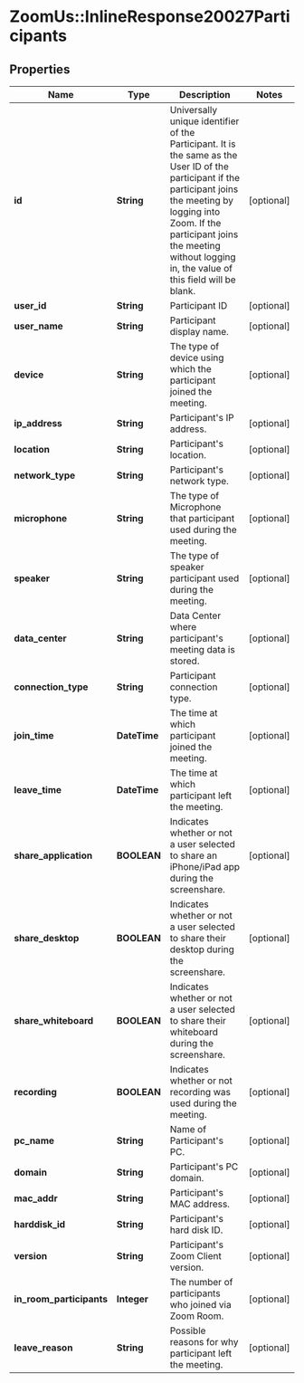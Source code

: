 # ZoomUs::InlineResponse20027Participants

## Properties
Name | Type | Description | Notes
------------ | ------------- | ------------- | -------------
**id** | **String** | Universally unique identifier of the Participant. It is the same as the User ID of the participant if the participant joins the meeting by logging into Zoom. If the participant joins the meeting without logging in, the value of this field will be blank. | [optional] 
**user_id** | **String** | Participant ID | [optional] 
**user_name** | **String** | Participant display name. | [optional] 
**device** | **String** | The type of device using which the participant joined the meeting. | [optional] 
**ip_address** | **String** | Participant&#39;s IP address. | [optional] 
**location** | **String** | Participant&#39;s location. | [optional] 
**network_type** | **String** | Participant&#39;s network type. | [optional] 
**microphone** | **String** | The type of Microphone that participant used during the meeting. | [optional] 
**speaker** | **String** | The type of speaker participant used during the meeting. | [optional] 
**data_center** | **String** | Data Center where participant&#39;s meeting data is stored. | [optional] 
**connection_type** | **String** | Participant connection type. | [optional] 
**join_time** | **DateTime** | The time at which participant joined the meeting. | [optional] 
**leave_time** | **DateTime** | The time at which participant left the meeting. | [optional] 
**share_application** | **BOOLEAN** | Indicates whether or not a user selected to share an iPhone/iPad app during the screenshare.  | [optional] 
**share_desktop** | **BOOLEAN** | Indicates whether or not a user selected to share their desktop during the screenshare.  | [optional] 
**share_whiteboard** | **BOOLEAN** | Indicates whether or not a user selected to share their whiteboard during the screenshare.  | [optional] 
**recording** | **BOOLEAN** | Indicates whether or not recording was used during the meeting. | [optional] 
**pc_name** | **String** | Name of Participant&#39;s PC. | [optional] 
**domain** | **String** | Participant&#39;s PC domain. | [optional] 
**mac_addr** | **String** | Participant&#39;s MAC address. | [optional] 
**harddisk_id** | **String** | Participant&#39;s hard disk ID. | [optional] 
**version** | **String** | Participant&#39;s Zoom Client version. | [optional] 
**in_room_participants** | **Integer** | The number of participants who joined via Zoom Room. | [optional] 
**leave_reason** | **String** | Possible reasons for why participant left the meeting. | [optional] 


